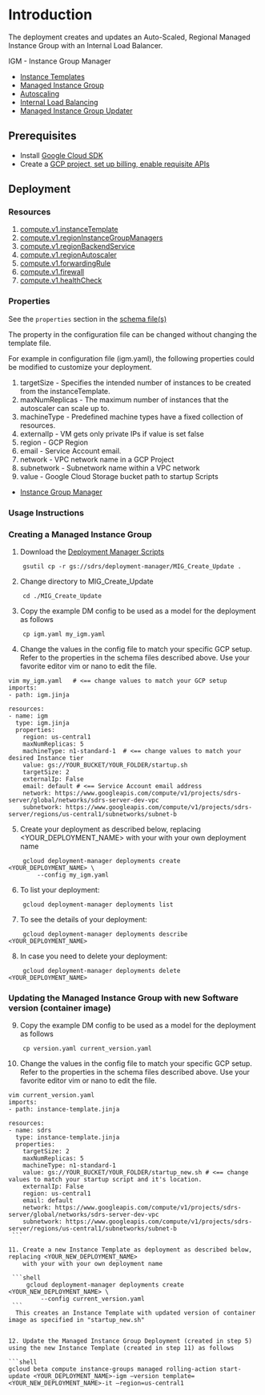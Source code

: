 # Introduction

The deployment creates and updates an Auto-Scaled, Regional Managed Instance Group with an Internal Load Balancer.

IGM - Instance Group Manager

- [Instance Templates](https://cloud.google.com/compute/docs/instance-templates/)
- [Managed Instance Group](https://cloud.google.com/compute/docs/instance-groups/)
- [Autoscaling](https://cloud.google.com/compute/docs/autoscaler/)
- [Internal Load Balancing](https://cloud.google.com/sql/docs/mysql/high-availability)
- [Managed Instance Group Updater](https://cloud.google.com/compute/docs/instance-groups/updating-managed-instance-groups)

## Prerequisites
- Install [Google Cloud SDK](https://cloud.google.com/sdk)
- Create a [GCP project, set up billing, enable requisite APIs](../project/README.md)


## Deployment

### Resources

1. [compute.v1.instanceTemplate](https://cloud.google.com/compute/docs/reference/rest/v1/instanceTemplates)
2. [compute.v1.regionInstanceGroupManagers](https://cloud.google.com/compute/docs/reference/rest/v1/regionInstanceGroupManagers)
3. [compute.v1.regionBackendService](https://cloud.google.com/compute/docs/reference/rest/v1/regionBackendServices)
4. [compute.v1.regionAutoscaler](https://cloud.google.com/compute/docs/reference/rest/v1/regionAutoscalers)
5. [compute.v1.forwardingRule](https://cloud.google.com/compute/docs/reference/rest/v1/forwardingRules)
6. [compute.v1.firewall](https://cloud.google.com/compute/docs/reference/rest/v1/firewalls)
7. [compute.v1.healthCheck](https://cloud.google.com/compute/docs/reference/rest/v1/healthChecks)



### Properties

See the `properties` section in the [schema file(s)](https://cloud.google.com/deployment-manager/docs/configuration/templates/using-schemas)

The property in the configuration file can be changed without changing the template file.

For example in configuration file (igm.yaml), the following properties could be modified to customize your deployment.

1. targetSize - Specifies the intended number of instances to be created from the instanceTemplate.
2. maxNumReplicas - The maximum number of instances that the autoscaler can scale up to.
3. machineType - Predefined machine types have a fixed collection of resources.
4. externalIp - VM gets only private IPs if value is set false
5. region - GCP Region
6. email - Service Account email.
7. network - VPC network name in a GCP Project
8. subnetwork - Subnetwork name within a VPC network
9. value - Google Cloud Storage bucket path to startup Scripts


- [Instance Group Manager](gs://sdrs/deployment-manager/MIG_Create_Update/igm.jinja.schema)



### Usage Instructions

### Creating a Managed Instance Group


1. Download the [Deployment Manager Scripts](gs://sdrs/deployment-manager/MIG_Create_Update)

```shell
    gsutil cp -r gs://sdrs/deployment-manager/MIG_Create_Update .
```

2. Change directory to MIG_Create_Update

```shell
    cd ./MIG_Create_Update
```

3. Copy the example DM config to be used as a model for the deployment as follows

```shell
    cp igm.yaml my_igm.yaml
```

4. Change the values in the config file to match your specific GCP setup.
   Refer to the properties in the schema files described above. Use your favorite
   editor vim or nano to edit the file.

```shell
vim my_igm.yaml   # <== change values to match your GCP setup
imports:
- path: igm.jinja

resources:
- name: igm
  type: igm.jinja
  properties:
    region: us-central1
    maxNumReplicas: 5
    machineType: n1-standard-1  # <== change values to match your desired Instance tier
    value: gs://YOUR_BUCKET/YOUR_FOLDER/startup.sh
    targetSize: 2
    externalIp: False
    email: default # <== Service Account email address
    network: https://www.googleapis.com/compute/v1/projects/sdrs-server/global/networks/sdrs-server-dev-vpc
    subnetwork: https://www.googleapis.com/compute/v1/projects/sdrs-server/regions/us-central1/subnetworks/subnet-b
```



5. Create your deployment as described below, replacing <YOUR_DEPLOYMENT_NAME>
   with your with your own deployment name

```shell
    gcloud deployment-manager deployments create <YOUR_DEPLOYMENT_NAME> \
        --config my_igm.yaml
```
6. To list your deployment:

```shell
    gcloud deployment-manager deployments list
```

7. To see the details of your deployment:

```shell
    gcloud deployment-manager deployments describe <YOUR_DEPLOYMENT_NAME>
```

8. In case you need to delete your deployment:

```shell
    gcloud deployment-manager deployments delete <YOUR_DEPLOYMENT_NAME>
```


### Updating the Managed Instance Group with new Software version (container image)

9. Copy the example DM config to be used as a model for the deployment as follows

```shell
    cp version.yaml current_version.yaml
```

10. Change the values in the config file to match your specific GCP setup.
   Refer to the properties in the schema files described above. Use your favorite
   editor vim or nano to edit the file.

   ```shell
   vim current_version.yaml
   imports:
   - path: instance-template.jinja

   resources:
   - name: sdrs
     type: instance-template.jinja
     properties:
       targetSize: 2
       maxNumReplicas: 5
       machineType: n1-standard-1
       value: gs://YOUR_BUCKET/YOUR_FOLDER/startup_new.sh # <== change values to match your startup script and it's location.
       externalIp: False
       region: us-central1
       email: default
       network: https://www.googleapis.com/compute/v1/projects/sdrs-server/global/networks/sdrs-server-dev-vpc
       subnetwork: https://www.googleapis.com/compute/v1/projects/sdrs-server/regions/us-central1/subnetworks/subnet-b
    ```

  11. Create a new Instance Template as deployment as described below, replacing <YOUR_NEW_DEPLOYMENT_NAME>
       with your with your own deployment name

    ```shell
        gcloud deployment-manager deployments create <YOUR_NEW_DEPLOYMENT_NAME> \
            --config current_version.yaml
    ```
     This creates an Instance Template with updated version of container image as specified in "startup_new.sh"


  12. Update the Managed Instance Group Deployment (created in step 5) using the new Instance Template (created in step 11) as follows

  ```shell
  gcloud beta compute instance-groups managed rolling-action start-update <YOUR_DEPLOYMENT_NAME>-igm –version template=<YOUR_NEW_DEPLOYMENT_NAME>-it –region=us-central1
  ```
